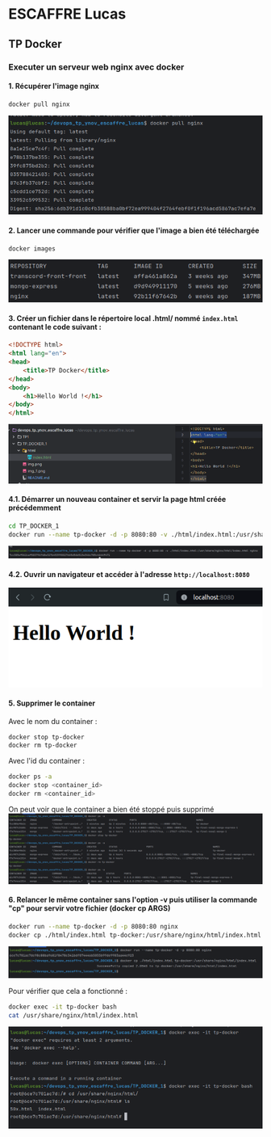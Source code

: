 # ESCAFFRE Lucas

## TP Docker

### Executer un serveur web nginx avec docker

#### 1. Récupérer l'image nginx

```bash
docker pull nginx
```

![img.png](img.png)

#### 2. Lancer une commande pour vérifier que l'image a bien été téléchargée

```bash
docker images
```

![img_1.png](img_1.png)

#### 3. Créer un fichier dans le répertoire local .html/ nommé `index.html` contenant le code suivant :

```html
<!DOCTYPE html>
<html lang="en">
<head>
    <title>TP Docker</title>
</head>
<body>
    <h1>Hello World !</h1>
</body>
</html>
```

![img_2.png](img_2.png)

#### 4.1. Démarrer un nouveau container et servir la page html créée précédemment

```bash
cd TP_DOCKER_1
docker run --name tp-docker -d -p 8080:80 -v ./html/index.html:/usr/share/nginx/html/index.html nginx
```

![img_3.png](img_3.png)

#### 4.2. Ouvrir un navigateur et accéder à l'adresse `http://localhost:8080`

![img_4.png](img_4.png)

#### 5. Supprimer le container

Avec le nom du container :
```bash
docker stop tp-docker
docker rm tp-docker
```

Avec l'id du container :
```bash
docker ps -a
docker stop <container_id>
docker rm <container_id>
```

On peut voir que le container a bien été stoppé puis supprimé
![img_5.png](img_5.png)

#### 6. Relancer le même container sans l'option -v puis utiliser la commande "cp" pour servir votre fichier (docker cp ARGS)

```bash
docker run --name tp-docker -d -p 8080:80 nginx
docker cp ./html/index.html tp-docker:/usr/share/nginx/html/index.html
```

![img_6.png](img_6.png)

Pour vérifier que cela a fonctionné : 
```bash
docker exec -it tp-docker bash
cat /usr/share/nginx/html/index.html
```

![img_7.png](img_7.png)